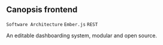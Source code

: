 ## Canopsis frontend
`Software Architecture` `Ember.js` `REST`

An editable dashboarding system, modular and open source.
